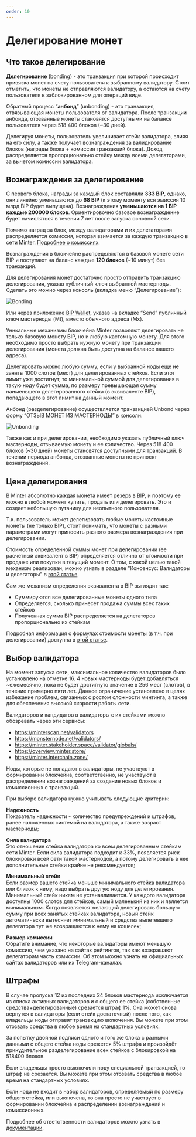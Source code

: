 ```yaml
---
order: 10
---
```


# Делегирование монет

## Что такое делегирование
**Делегирование** (bonding) - это транзакция при которой происходит привязка монет на счету пользователя к выбранному валидатору. Стоит отметить, что монеты не отправляются валидатору, а остаются на счету пользователя в заблокированном для операций виде.

Обратный процесс “**анбонд**” (unbonding) - это транзакция, отвязывающая монеты пользователя от валидатора. После транзакции анбонда, отозванные монеты становятся доступными на балансе пользователя через 518 400 блоков (~30 дней).

Делегируя монеты, пользователь увеличивает стейк валидатора, влияя на его силу, а также получает вознаграждения за валидирование блоков (награды блока + комиссия транзакций блока). Доход распределяется пропорционально стейку между всеми делегаторами, за вычетом комиссии валидатора.

## Вознаграждения за делегирование

С первого блока, награды за каждый блок составляли **333 BIP**, однако, они линейно уменьшаются до **68 BIP** (к этому моменту вся эмиссия 10 млрд BIP будет выпущена). Вознаграждения **уменьшаются на 1 BIP каждые 200000 блоков**. Ориентировочно базовое вознаграждение будет начисляться в течении 7 лет после запуска основной сети.

Помимо наград за блок, между валидаторами и их делегаторами распределяется комиссия, которая взимается за каждую транзакцию в сети Minter. [Подробнее о комиссиях](https://docs.minter.network/#section/Commissions).

Вознаграждения в блокчейне распределяются в базовой монете сети BIP и поступают на баланс каждые **120 блоков** (~10 минут) без транзакций.

Для делегирования монет достаточно просто отправить транзакцию делегирования, указав публичный ключ выбранной мастерноды. Сделать это можно через консоль (вкладка меню “Делегирование”):

![Bonding](/img/docs/bonding.jpg)

Или через приложение [BIP Wallet](https://www.bip.to/), указав на вкладке “Send” публичный ключ мастерноды (Mt), вместо обычного адреса (Mx).

Уникальные механизмы блокчейна Minter позволяют делегировать не только базовую монету BIP, но и любую кастомную монету. Для этого необходимо просто выбрать нужную монету при транзакции делегирования (монета должна быть доступна на балансе вашего адреса).

Делегировать можно любую сумму, если у выбранной ноды еще не заняты 1000 слотов (мест) для делегированных стейков. Если этот лимит уже достигнут, то минимальной суммой для делегирования в такую ноду будет сумма, по размеру превышающая сумму наименьшего делегированного стейка (в эквиваленте BIP), попадающего в этот лимит на данный момент.

Анбонд (разделегирование) осуществляется транзакцией Unbond через форму “ОТЗЫВ МОНЕТ ИЗ МАСТЕРНОДЫ” в консоли:

![Unbonding](/img/docs/unbonding.jpg)

Также как и при делегировании, необходимо указать публичный ключ мастерноды, отзываемую монету и ее количество. Через 518 400 блоков (~30 дней) монеты становятся доступными для транзакций. В течении периода анбонда, отозванные монеты не приносят вознаграждений.

## Цена делегирования

В Minter абсолютно каждая монета имеет резерв в BIP, и поэтому ее можно в любой момент купить, продать или делегировать. Это и создает небольшую путаницу для неопытного пользователя.

Т.к. пользователь может делегировать любые монеты кастомные монеты (не только BIP), стоит понимать, что монеты с разными параметрами могут приносить разного размера вознаграждения при делегировании.

Стоимость определенной суммы монет при делегировании (ее расчетный эквивалент в BIP) определяется отлично от стоимости при продаже или покупки в текущий момент. О том, с какой целью такой механизм реализован, можно узнать в разделе "Консенсус: Валидаторы и делегаторы" в [этой статье](https://medium.com/@danillashin/minter-blockchain-development-7b0da2ec4744).

Сам же механизм определения эквивалента в BIP выглядит так:
- Суммируются все делегированные монеты одного типа
- Определяется, сколько принесет продажа суммы всех таких стейков
- Полученная сумма BIP распределяется на делегаторов пропорционально их стейкам

Подробная информация о формулах стоимости монеты (в т.ч. при делегировании) доступна в [этой статье](https://help.minter.network/ru/questions/194-pochemu-raznye-servisy-pokazyvayut-raznuyu-stoimost-v-bip-moikh-monet-pochemu-summa-bip-pri-prodazhe-kastomnykh-monet-otlichaetsya-ot-summy-bip-kotoraya-uchityvaetsya-pri-delegirovanii-togo-zhe-kolichestva).

## Выбор валидатора

На момент запуска сети, максимальное количество валидаторов было установлено на отметке 16. 4 новых мастерноды будет добавляться ~ежемесячно, пока не будет достигнуто значение в 256 мест (слотов), в течение примерно пяти лет. Данное ограничение установлено в целях избежание проблем, связанных с ростом сложности минтинга, а также для обеспечения высокой скорости работы сети.

Валидаторов и кандидатов в валидаторы с их стейками  можно обозревать через эти сервисы:
- https://minterscan.net/validators
- https://monsternode.net/validators/
- https://minter.stakeholder.space/validator/globals/
- https://overview.minter.store/
- https://minter.interchain.zone/

Ноды, которые не попадают в валидаторы, не участвуют в формировании блокчейна, соответственно, не участвуют в распределении вознаграждений за создание новых блоков и комиссионных с транзакций.

При выборе валидатора нужно учитывать следующие критерии:

**Надежность**<br>
Показатель надежности - количество предупреждений и штрафов, ранее наложенных системой на валидатора, а также возраст мастерноды;

**Сила валидатора**<br>
Это отношение стейка валидатора ко всем делегированным стейкам сети Minter. Если сила валидатора подходит к 33%, появляется риск блокировки всей сети такой мастернодой, а потому делегировать в нее дополнительные стейки крайне не рекомендуется;

**Минимальный стейк**<br>
Если размер вашего стейка меньше минимального стейка валидатора или близок к нему, надо выбрать другую ноду для делегирования. Минимальный стейк никем не устанавливается. У каждого валидатора доступны 1000 слотов для стейков, самый маленький из них и является минимальным. Когда появляется желающий делегировать большую сумму при всех занятых стейках валидатора, новый стейк автоматически вытесняет минимальный и средства вылетевшего делегатора тут же возвращаются к нему на кошелек;

**Размер комиссии**<br>
Обратите внимание, что некоторые валидаторы имеют меньшую комиссию, чем указано на сайтах рейтингов, так как возвращают делегаторам часть комиссии. Об этом можно узнать на официальных сайтах валидаторов или их Telegram-каналах.

## Штрафы

В случае пропуска 12 из последних 24 блоков мастернода исключается из списка активных валидаторов и с общего ее стейка  (собственные средства+делегированные) срезается штраф 1%. Она может снова вернутся в валидаторы (если стейк достаточный) после того, как владельцы ноды отправят транзакцию включения. Вы можете при этом отозвать средства в любое время на стандартных условиях. 

За попытку двойной подписи одного и того же блока с разными данными с общего стейка ноды срежется 5% штрафа и произойдёт принудительное разделегирование всех стейков с блокировкой на 518400 блоков. 

Если владельцы просто выключили ноду специальной транзакцией, то штраф не срезается. Вы можете при этом отозвать средства в любое время на стандартных условиях.

Если нода не входит в набор валидаторов, определяемый по размеру общего стейка, или выключена, то она просто не участвует в формировании блокчейна и распределении вознаграждений и комиссионных.

Подробнее об ответственности валидаторов можно узнать в [документации](https://docs.minter.network/#section/Validators/Rules-and-fines).
